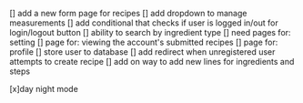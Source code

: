 [] add a new form page for recipes
[] add dropdown to manage measurements
[] add conditional that checks if user is logged in/out for login/logout button
[] ability to search by ingredient type
[] need pages for: setting
[] page for: viewing the account's submitted recipes
[] page for: profile
[] store user to database
[] add redirect when unregistered user attempts to create recipe
[] add on way to add new lines for ingredients and steps

[x]day night mode
